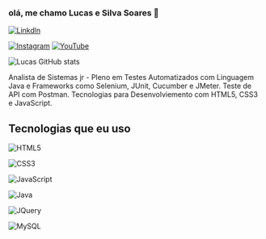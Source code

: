 ### olá, me chamo Lucas e Silva Soares 👋

[![Linkdln](https://img.shields.io/badge/LinkedIn-0077B5?style=for-the-badge&logo=linkedin&logoColor=white
)](https://www.linkedin.com/in/lucas-e-silva-soares-b88032233/)

[![Instagram](https://img.shields.io/badge/Instagram-E4405F?style=for-the-badge&logo=instagram&logoColor=white
)](https://www.instagram.com/lucazzcigano085/)
[![YouTube](https://img.shields.io/badge/YouTube-FF0000?style=for-the-badge&logo=youtube&logoColor=white
)](https://www.youtube.com/c/LUCAZZCIGANO085)

![Lucas GitHub stats](https://github-readme-stats.vercel.app/api?username=lucasanalistatestedesoftware&show_icons=true&theme=dark)

Analista de Sistemas jr - Pleno em Testes Automatizados com Linguagem Java e Frameworks como Selenium, JUnit, Cucumber e JMeter. Teste de API com Postman. Tecnologias para Desenvolviemento com HTML5, CSS3 e JavaScript.

## Tecnologias que eu uso

![HTML5](https://img.shields.io/badge/HTML-239120?style=for-the-badge&logo=html5&logoColor=white
)

![CSS3](https://img.shields.io/badge/CSS3-1572B6?style=for-the-badge&logo=css3&logoColor=white
)

![JavaScript](https://img.shields.io/badge/JavaScript-F7DF1E?style=for-the-badge&logo=javascript&logoColor=black
)

![Java](https://img.shields.io/badge/Java-ED8B00?style=for-the-badge&logo=openjdk&logoColor=white
)

![JQuery](https://img.shields.io/badge/jQuery-0769AD?style=for-the-badge&logo=jquery&logoColor=white
)

![MySQL](https://img.shields.io/badge/MySQL-00000F?style=for-the-badge&logo=mysql&logoColor=white
)

